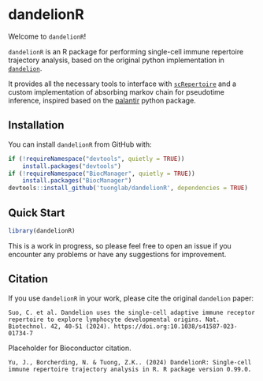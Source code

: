 # dandelionR

Welcome to `dandelionR`!

`dandelionR` is an R package for performing single-cell immune repertoire trajectory analysis, based on the original python implementation in [`dandelion`](https://www.github.com/zktuong/dandelion).

It provides all the necessary tools to interface with [`scRepertoire`](https://github.com/ncborcherding/scRepertoire) and a custom implementation of absorbing markov chain for pseudotime inference, inspired based on the [palantir](https://github.com/dpeerlab/Palantir) python package.

## Installation

You can install `dandelionR` from GitHub with:

```R
if (!requireNamespace("devtools", quietly = TRUE))
    install.packages("devtools")
if (!requireNamespace("BiocManager", quietly = TRUE))
    install.packages("BiocManager")
devtools::install_github('tuonglab/dandelionR', dependencies = TRUE)
```

## Quick Start

```R
library(dandelionR)
```

This is a work in progress, so please feel free to open an issue if you encounter any problems or have any suggestions for improvement.

## Citation

If you use `dandelionR` in your work, please cite the original `dandelion` paper:

```
Suo, C. et al. Dandelion uses the single-cell adaptive immune receptor repertoire to explore lymphocyte developmental origins. Nat. Biotechnol. 42, 40-51 (2024). https://doi.org:10.1038/s41587-023-01734-7
```

Placeholder for Bioconductor citation.
```
Yu, J., Borcherding, N. & Tuong, Z.K.. (2024) DandelionR: Single-cell immune repertoire trajectory analysis in R. R package version 0.99.0.
```
